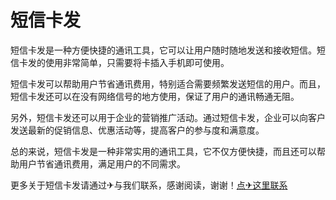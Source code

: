 # 短信卡发

短信卡发是一种方便快捷的通讯工具，它可以让用户随时随地发送和接收短信。短信卡发的使用非常简单，只需要将卡插入手机即可使用。

短信卡发可以帮助用户节省通讯费用，特别适合需要频繁发送短信的用户。而且，短信卡发还可以在没有网络信号的地方使用，保证了用户的通讯畅通无阻。

另外，短信卡发还可以用于企业的营销推广活动。通过短信卡发，企业可以向客户发送最新的促销信息、优惠活动等，提高客户的参与度和满意度。

总的来说，短信卡发是一种非常实用的通讯工具，它不仅方便快捷，而且还可以帮助用户节省通讯费用，满足用户的不同需求。

更多关于短信卡发请通过✈与我们联系，感谢阅读，谢谢！[点✈这里联系](https://ws.k02.cc)